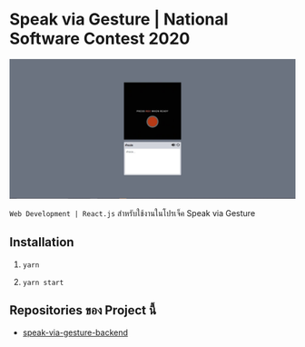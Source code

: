 # **Speak via Gesture | National Software Contest 2020**

<img src="https://github.com/Phukphoom/SpeakViaGesture-Frontend/blob/master/images-preview/preview.JPG" alt="drawing" width="800">

`Web Development | React.js` สำหรับใช้งานในโปรเจ็ค Speak via Gesture

## Installation

1. `yarn`

2. `yarn start`

## Repositories ของ Project นี้

-   [speak-via-gesture-backend](https://github.com/MrNithi/speak-via-gesture-backend)
